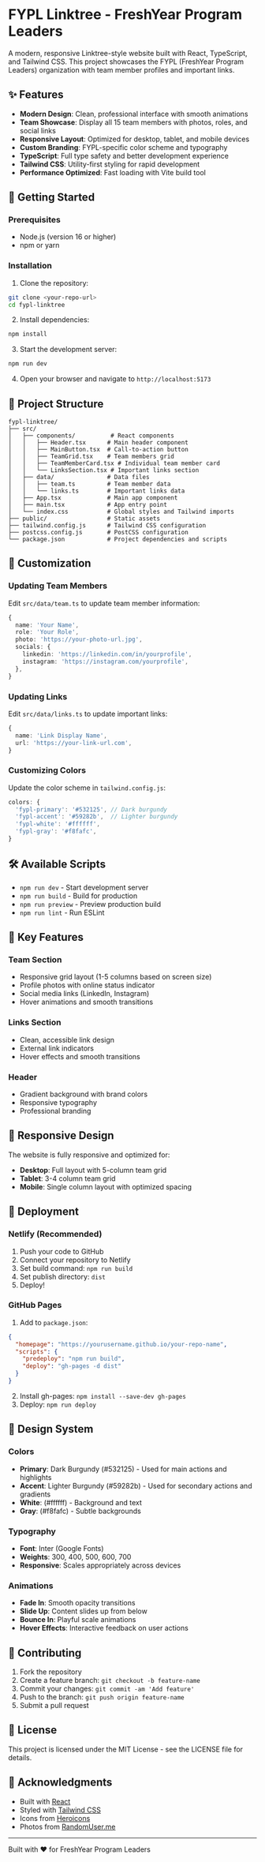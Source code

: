 # FYPL Linktree - FreshYear Program Leaders

A modern, responsive Linktree-style website built with React, TypeScript, and Tailwind CSS. This project showcases the FYPL (FreshYear Program Leaders) organization with team member profiles and important links.

## ✨ Features

- **Modern Design**: Clean, professional interface with smooth animations
- **Team Showcase**: Display all 15 team members with photos, roles, and social links
- **Responsive Layout**: Optimized for desktop, tablet, and mobile devices
- **Custom Branding**: FYPL-specific color scheme and typography
- **TypeScript**: Full type safety and better development experience
- **Tailwind CSS**: Utility-first styling for rapid development
- **Performance Optimized**: Fast loading with Vite build tool

## 🚀 Getting Started

### Prerequisites

- Node.js (version 16 or higher)
- npm or yarn

### Installation

1. Clone the repository:
```bash
git clone <your-repo-url>
cd fypl-linktree
```

2. Install dependencies:
```bash
npm install
```

3. Start the development server:
```bash
npm run dev
```

4. Open your browser and navigate to `http://localhost:5173`

## 📁 Project Structure

```
fypl-linktree/
├── src/
│   ├── components/          # React components
│   │   ├── Header.tsx      # Main header component
│   │   ├── MainButton.tsx  # Call-to-action button
│   │   ├── TeamGrid.tsx    # Team members grid
│   │   ├── TeamMemberCard.tsx # Individual team member card
│   │   └── LinksSection.tsx # Important links section
│   ├── data/               # Data files
│   │   ├── team.ts         # Team member data
│   │   └── links.ts        # Important links data
│   ├── App.tsx             # Main app component
│   ├── main.tsx            # App entry point
│   └── index.css           # Global styles and Tailwind imports
├── public/                 # Static assets
├── tailwind.config.js      # Tailwind CSS configuration
├── postcss.config.js       # PostCSS configuration
└── package.json            # Project dependencies and scripts
```

## 🎨 Customization

### Updating Team Members

Edit `src/data/team.ts` to update team member information:

```typescript
{
  name: 'Your Name',
  role: 'Your Role',
  photo: 'https://your-photo-url.jpg',
  socials: {
    linkedin: 'https://linkedin.com/in/yourprofile',
    instagram: 'https://instagram.com/yourprofile',
  },
}
```

### Updating Links

Edit `src/data/links.ts` to update important links:

```typescript
{
  name: 'Link Display Name',
  url: 'https://your-link-url.com',
}
```

### Customizing Colors

Update the color scheme in `tailwind.config.js`:

```javascript
colors: {
  'fypl-primary': '#532125', // Dark burgundy
  'fypl-accent': '#59282b',  // Lighter burgundy
  'fypl-white': '#ffffff',
  'fypl-gray': '#f8fafc',
}
```

## 🛠️ Available Scripts

- `npm run dev` - Start development server
- `npm run build` - Build for production
- `npm run preview` - Preview production build
- `npm run lint` - Run ESLint

## 🎯 Key Features

### Team Section
- Responsive grid layout (1-5 columns based on screen size)
- Profile photos with online status indicator
- Social media links (LinkedIn, Instagram)
- Hover animations and smooth transitions

### Links Section
- Clean, accessible link design
- External link indicators
- Hover effects and smooth transitions

### Header
- Gradient background with brand colors
- Responsive typography
- Professional branding

## 📱 Responsive Design

The website is fully responsive and optimized for:
- **Desktop**: Full layout with 5-column team grid
- **Tablet**: 3-4 column team grid
- **Mobile**: Single column layout with optimized spacing

## 🚀 Deployment

### Netlify (Recommended)

1. Push your code to GitHub
2. Connect your repository to Netlify
3. Set build command: `npm run build`
4. Set publish directory: `dist`
5. Deploy!

### GitHub Pages

1. Add to `package.json`:
```json
{
  "homepage": "https://yourusername.github.io/your-repo-name",
  "scripts": {
    "predeploy": "npm run build",
    "deploy": "gh-pages -d dist"
  }
}
```

2. Install gh-pages: `npm install --save-dev gh-pages`
3. Deploy: `npm run deploy`

## 🎨 Design System

### Colors
- **Primary**: Dark Burgundy (#532125) - Used for main actions and highlights
- **Accent**: Lighter Burgundy (#59282b) - Used for secondary actions and gradients
- **White**: (#ffffff) - Background and text
- **Gray**: (#f8fafc) - Subtle backgrounds

### Typography
- **Font**: Inter (Google Fonts)
- **Weights**: 300, 400, 500, 600, 700
- **Responsive**: Scales appropriately across devices

### Animations
- **Fade In**: Smooth opacity transitions
- **Slide Up**: Content slides up from below
- **Bounce In**: Playful scale animations
- **Hover Effects**: Interactive feedback on user actions

## 🤝 Contributing

1. Fork the repository
2. Create a feature branch: `git checkout -b feature-name`
3. Commit your changes: `git commit -am 'Add feature'`
4. Push to the branch: `git push origin feature-name`
5. Submit a pull request

## 📄 License

This project is licensed under the MIT License - see the LICENSE file for details.

## 🙏 Acknowledgments

- Built with [React](https://reactjs.org/)
- Styled with [Tailwind CSS](https://tailwindcss.com/)
- Icons from [Heroicons](https://heroicons.com/)
- Photos from [RandomUser.me](https://randomuser.me/)

---

Built with ❤️ for FreshYear Program Leaders
